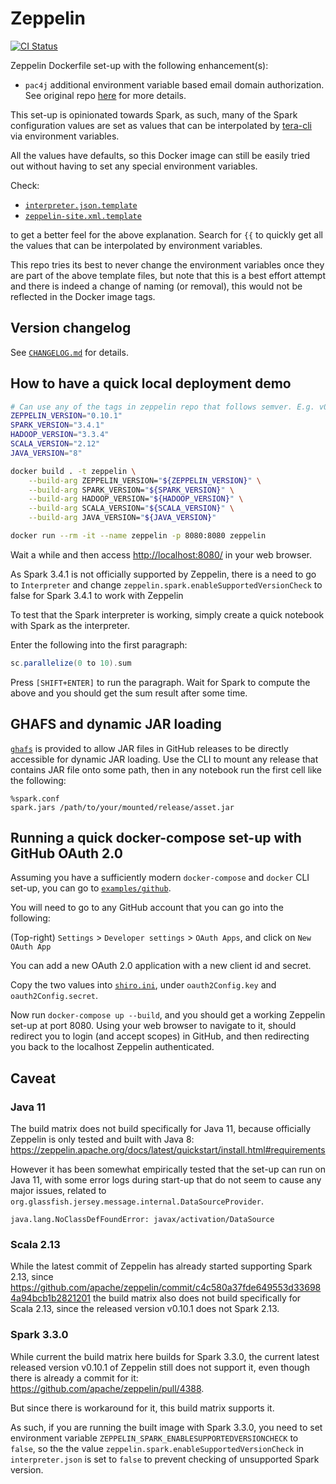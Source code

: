 # Zeppelin

[![CI Status](https://img.shields.io/github/workflow/status/dsaidgovsg/zeppelin/ci/master?label=ci&logo=github&style=for-the-badge)](https://github.com/dsaidgovsg/zeppelin/actions)

Zeppelin Dockerfile set-up with the following enhancement(s):

- `pac4j` additional environment variable based email domain authorization.
  See original repo [here](https://github.com/dsaidgovsg/pac4j-authorizer) for
  more details.

This set-up is opinionated towards Spark, as such, many of the Spark
configuration values are set as values that can be interpolated by
[tera-cli](https://github.com/guangie88/tera-cli) via environment variables.

All the values have defaults, so this Docker image can still be easily tried out
without having to set any special environment variables.

Check:

- [`interpreter.json.template`](docker/conf/interpreter.json.template)
- [`zeppelin-site.xml.template`](docker/conf/zeppelin-site.xml.template)

to get a better feel for the above explanation. Search for `{{` to quickly get
all the values that can be interpolated by environment variables.

This repo tries its best to never change the environment variables once they are
part of the above template files, but note that this is a best effort attempt
and there is indeed a change of naming (or removal), this would not be reflected
in the Docker image tags.

## Version changelog

See [`CHANGELOG.md`](CHANGELOG.md) for details.

## How to have a quick local deployment demo

```bash
# Can use any of the tags in zeppelin repo that follows semver. E.g. v0.8.2
ZEPPELIN_VERSION="0.10.1"
SPARK_VERSION="3.4.1"
HADOOP_VERSION="3.3.4"
SCALA_VERSION="2.12"
JAVA_VERSION="8"

docker build . -t zeppelin \
    --build-arg ZEPPELIN_VERSION="${ZEPPELIN_VERSION}" \
    --build-arg SPARK_VERSION="${SPARK_VERSION}" \
    --build-arg HADOOP_VERSION="${HADOOP_VERSION}" \
    --build-arg SCALA_VERSION="${SCALA_VERSION}" \
    --build-arg JAVA_VERSION="${JAVA_VERSION}"

docker run --rm -it --name zeppelin -p 8080:8080 zeppelin
```

Wait a while and then access <http://localhost:8080/> in your web browser.

As Spark 3.4.1 is not officially supported by Zeppelin, there is a need to go to `Interpreter` and change `zeppelin.spark.enableSupportedVersionCheck` to false for Spark 3.4.1 to work with Zeppelin

To test that the Spark interpreter is working, simply create a quick notebook
with Spark as the interpreter.

Enter the following into the first paragraph:

```scala
sc.parallelize(0 to 10).sum
```

Press `[SHIFT+ENTER]` to run the paragraph. Wait for Spark to compute the above
and you should get the sum result after some time.

## GHAFS and dynamic JAR loading

[`ghafs`](https://github.com/guangie88/ghafs) is provided to allow JAR files in
GitHub releases to be directly accessible for dynamic JAR loading. Use the CLI
to mount any release that contains JAR file onto some path, then in any notebook
run the first cell like the following:

```jupyter
%spark.conf
spark.jars /path/to/your/mounted/release/asset.jar
```

## Running a quick docker-compose set-up with GitHub OAuth 2.0

Assuming you have a sufficiently modern `docker-compose` and `docker` CLI
set-up, you can go to [`examples/github`](examples/github).

You will need to go to any GitHub account that you can go into the following:

(Top-right) `Settings` > `Developer settings` > `OAuth Apps`, and click on `New
OAuth App`

You can add a new OAuth 2.0 application with a new client id and secret.

Copy the two values into [`shiro.ini`](examples/github/shiro.ini), under
`oauth2Config.key` and `oauth2Config.secret`.

Now run `docker-compose up --build`, and you should get a working Zeppelin
set-up at port 8080. Using your web browser to navigate to it, should redirect
you to login (and accept scopes) in GitHub, and then redirecting you back to the
localhost Zeppelin authenticated.

## Caveat

### Java 11

The build matrix does not build specifically for Java 11, because officially
Zeppelin is only tested and built with Java 8:
<https://zeppelin.apache.org/docs/latest/quickstart/install.html#requirements>

However it has been somewhat empirically tested that the set-up can run on Java
11, with some error logs during start-up that do not seem to cause any major
issues, related to `org.glassfish.jersey.message.internal.DataSourceProvider`.

```log
java.lang.NoClassDefFoundError: javax/activation/DataSource
```

### Scala 2.13

While the latest commit of Zeppelin has already started supporting Spark 2.13,
since
<https://github.com/apache/zeppelin/commit/c4c580a37fde649553d336984a94bcb1b2821201>
the build matrix also does not build specifically for Scala 2.13, since the
released version v0.10.1 does not Spark 2.13.

### Spark 3.3.0

While current the build matrix here builds for Spark 3.3.0, the current latest
released version v0.10.1 of Zeppelin still does not support it, even though
there is already a commit for it:
<https://github.com/apache/zeppelin/pull/4388>.

But since there is workaround for it, this build matrix supports it.

As such, if you are running the built image with Spark 3.3.0, you need to set
environment variable `ZEPPELIN_SPARK_ENABLESUPPORTEDVERSIONCHECK` to `false`, so
the the value `zeppelin.spark.enableSupportedVersionCheck` in `interpreter.json`
is set to `false` to prevent checking of unsupported Spark version.
